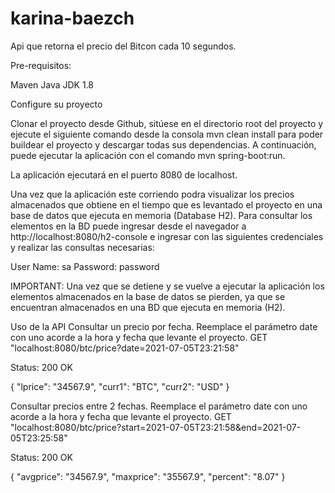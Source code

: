 # karina-baezch

Api que retorna el precio del Bitcon cada 10 segundos.

Pre-requisitos:

Maven
Java JDK 1.8

Configure su proyecto

Clonar el proyecto desde Github, sitúese en el directorio root del proyecto y ejecute el siguiente comando desde la consola mvn clean install para poder buildear el proyecto y descargar todas sus dependencias. A continuación, puede ejecutar la aplicación con el comando mvn spring-boot:run.

La aplicación ejecutará en el puerto 8080 de localhost.

Una vez que la aplicación este corriendo podra visualizar los precios almacenados que obtiene en el tiempo que es levantado el proyecto en una base de datos que ejecuta en memoria (Database H2). Para consultar los elementos en la BD puede ingresar desde el navegador a http://localhost:8080/h2-console e ingresar con las siguientes credenciales y realizar las consultas necesarias:

User Name: sa 
Password: password

IMPORTANT: Una vez que se detiene y se vuelve a ejecutar la aplicación los elementos almacenados en la base de datos se pierden, ya que se encuentran almacenados en una BD que ejecuta en memoria (H2).

Uso de la API
Consultar un precio por fecha. Reemplace el parámetro date con uno acorde a la hora y fecha que levante el proyecto.
GET "localhost:8080/btc/price?date=2021-07-05T23:21:58"

Status: 200 OK

{
            "lprice": "34567.9",
            "curr1": "BTC",
            "curr2": "USD"
}

Consultar precios entre 2 fechas. Reemplace el parámetro date con uno acorde a la hora y fecha que levante el proyecto.
GET "localhost:8080/btc/price?start=2021-07-05T23:21:58&end=2021-07-05T23:25:58"

Status: 200 OK

{
            "avgprice": "34567.9",
            "maxprice": "35567.9",
            "percent": "8.07"
}
